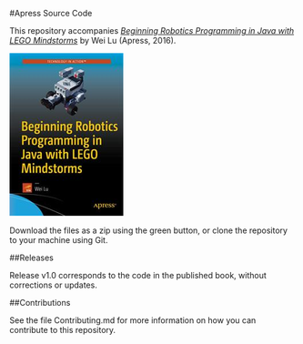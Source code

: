 #Apress Source Code

This repository accompanies [*Beginning Robotics Programming in Java with LEGO Mindstorms*](http://www.apress.com/9781484220047) by Wei Lu (Apress, 2016).

![Cover image](9781484220047.jpg)

Download the files as a zip using the green button, or clone the repository to your machine using Git.

##Releases

Release v1.0 corresponds to the code in the published book, without corrections or updates.

##Contributions

See the file Contributing.md for more information on how you can contribute to this repository.
